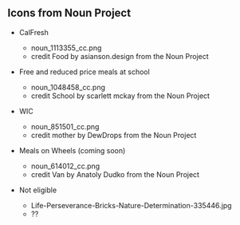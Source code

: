 ## Icons from Noun Project

- CalFresh
	- noun_1113355_cc.png
	- credit Food by asianson.design from the Noun Project
	
- Free and reduced price meals at school
	- noun_1048458_cc.png
	- credit School by scarlett mckay from the Noun Project
	
- WIC
	- noun_851501_cc.png
 	- credit mother by DewDrops from the Noun Project
 
- Meals on Wheels (coming soon)
	- noun_614012_cc.png
	- credit Van by Anatoly Dudko from the Noun Project

- Not eligible
	- Life-Perseverance-Bricks-Nature-Determination-335446.jpg
	- ??
